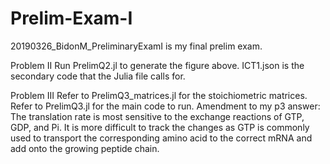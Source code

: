 # Prelim-Exam-I
 
20190326_BidonM_PreliminaryExamI is my final prelim exam.

Problem II
Run PrelimQ2.jl to generate the figure above. ICT1.json is the secondary code that the Julia file calls for.

Problem III
Refer to PrelimQ3_matrices.jl for the stoichiometric matrices. 
Refer to PrelimQ3.jl for the main code to run. 
Amendment to my p3 answer: 
The translation rate is most sensitive to the exchange reactions of GTP, GDP, and Pi. It is more difficult to track the changes as GTP is commonly used to transport the corresponding amino acid to the correct mRNA and add onto the growing peptide chain. 
